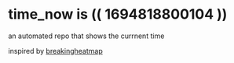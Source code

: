# time_now is (( 1694818800104 ))

an automated repo that shows the currnent time

inspired by [breakingheatmap](https://github.com/breakingheatmap/breakingheatmap)